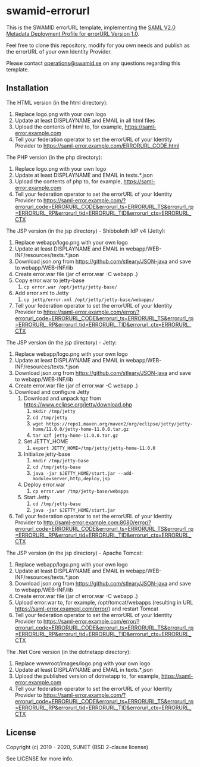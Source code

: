 # swamid-errorurl

This is the SWAMID errorURL template, implementing the [SAML V2.0 Metadata Deployment Profile for errorURL Version 1.0](https://refeds.org/specifications/saml-v2-0-metadata-deployment-profile-for-errorurl-version-1-0).

Feel free to clone this repository, modify for you own needs and publish as the errorURL of your own Identity Provider.

Please contact operations@swamid.se on any questions regarding this template.

## Installation

The HTML version (in the html directory):

1. Replace logo.png with your own logo
1. Update at least DISPLAYNAME and EMAIL in all html files
1. Upload the contents of html to, for example, https://saml-error.example.com
1. Tell your federation operator to set the errorURL of your Identity Provider to https://saml-error.example.com/ERRORURL_CODE.html

The PHP version (in the php directory):

1. Replace logo.png with your own logo
1. Update at least DISPLAYNAME and EMAIL in texts.\*.json
1. Upload the contents of php to, for example, https://saml-error.example.com
1. Tell your federation operator to set the errorURL of your Identity Provider to https://saml-error.example.com/?errorurl_code=ERRORURL_CODE&errorurl_ts=ERRORURL_TS&errorurl_rp=ERRORURL_RP&errorurl_tid=ERRORURL_TID&errorurl_ctx=ERRORURL_CTX

The JSP version (in the jsp directory) - Shibboleth IdP v4 (Jetty):

1. Replace webapp/logo.png with your own logo
1. Update at least DISPLAYNAME and EMAIL in webapp/WEB-INF/resources/texts.\*.json
1. Download json.org from https://github.com/stleary/JSON-java and save to webapp/WEB-INF/lib
1. Create error.war file (jar cf error.war -C webapp .)
1. Copy error.war to jetty-base
    1. ```cp error.war /opt/jetty/jetty-base/```
1. Add error.xml to Jetty
    1. ```cp jetty/error.xml /opt/jetty/jetty-base/webapps/```
1. Tell your federation operator to set the errorURL of your Identity Provider to https://saml-error.example.com/error/?errorurl_code=ERRORURL_CODE&errorurl_ts=ERRORURL_TS&errorurl_rp=ERRORURL_RP&errorurl_tid=ERRORURL_TID&errorurl_ctx=ERRORURL_CTX

The JSP version (in the jsp directory) - Jetty:

1. Replace webapp/logo.png with your own logo
1. Update at least DISPLAYNAME and EMAIL in webapp/WEB-INF/resources/texts.\*.json
1. Download json.org from https://github.com/stleary/JSON-java and save to webapp/WEB-INF/lib
1. Create error.war file (jar cf error.war -C webapp .)
1. Download and configure Jetty
    1. Download and unpack tgz from https://www.eclipse.org/jetty/download.php
        1. ```mkdir /tmp/jetty```
        1. ```cd /tmp/jetty```
        1. ```wget https://repo1.maven.org/maven2/org/eclipse/jetty/jetty-home/11.0.0/jetty-home-11.0.0.tar.gz```
        1. ```tar xzf jetty-home-11.0.0.tar.gz```
    1. Set JETTY_HOME
        1. ```export JETTY_HOME=/tmp/jetty/jetty-home-11.0.0```
    1. Initialize jetty-base
        1. ```mkdir /tmp/jetty-base```
        1. ```cd /tmp/jetty-base```
        1. ```java -jar $JETTY_HOME/start.jar --add-module=server,http,deploy,jsp```
    1. Deploy error.war
        1. ```cp error.war /tmp/jetty-base/webapps```
    1. Start Jetty
        1. ```cd /tmp/jetty-base```
        1. ```java -jar $JETTY_HOME/start.jar```
1. Tell your federation operator to set the errorURL of your Identity Provider to http://saml-error.example.com:8080/error/?errorurl_code=ERRORURL_CODE&errorurl_ts=ERRORURL_TS&errorurl_rp=ERRORURL_RP&errorurl_tid=ERRORURL_TID&errorurl_ctx=ERRORURL_CTX

The JSP version (in the jsp directory) - Apache Tomcat:

1. Replace webapp/logo.png with your own logo
1. Update at least DISPLAYNAME and EMAIL in webapp/WEB-INF/resources/texts.\*.json
1. Download json.org from https://github.com/stleary/JSON-java and save to webapp/WEB-INF/lib
1. Create error.war file (jar cf error.war -C webapp .)
1. Upload error.war to, for example, /opt/tomcat/webapps (resulting in URL https://saml-error.examepl.com/error/) and restart Tomcat
1. Tell your federation operator to set the errorURL of your Identity Provider to https://saml-error.example.com/error/?errorurl_code=ERRORURL_CODE&errorurl_ts=ERRORURL_TS&errorurl_rp=ERRORURL_RP&errorurl_tid=ERRORURL_TID&errorurl_ctx=ERRORURL_CTX

The .Net Core version (in the dotnetapp directory):

1. Replace wwwroot/images/logo.png with your own logo
1. Update at least DISPLAYNAME and EMAIL in texts.\*.json
1. Upload the published version of dotnetapp to, for example, https://saml-error.example.com
1. Tell your federation operator to set the errorURL of your Identity Provider to https://saml-error.example.com/?errorurl_code=ERRORURL_CODE&errorurl_ts=ERRORURL_TS&errorurl_rp=ERRORURL_RP&errorurl_tid=ERRORURL_TID&errorurl_ctx=ERRORURL_CTX

## License

Copyright (c) 2019 - 2020, SUNET (BSD 2-clause license)

See LICENSE for more info.
